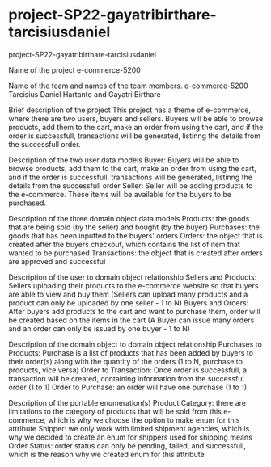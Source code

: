 # project-SP22-gayatribirthare-tarcisiusdaniel
project-SP22-gayatribirthare-tarcisiusdaniel

Name of the project
e-commerce-5200

Name of the team and names of the team members.
e-commerce-5200
Tarcisius Daniel Hartanto and Gayatri Birthare

Brief description of the project
This project has a theme of e-commerce, where there are two users, buyers and sellers. Buyers will be able to browse products, add them to the cart, make an order from using the cart, and if the order is successfull, transactions will be generated, listinng the details from the successfull order.

Description of the two user data models
Buyer: Buyers will be able to browse products, add them to the cart, make an order from using the cart, and if the order is successfull, transactions will be generated, listinng the details from the successfull order
Seller: Seller will be adding products to the e-commerce. These items will be available for the buyers to be purchased.

Description of the three domain object data models
Products: the goods that are being sold (by the seller) and bought (by the buyer)
Purchases: the goods that has been inputted to the buyers' orders
Orders: the object that is created after the buyers checkout, which contains the list of item that wanted to be purchased
Transactions: the object that is created after orders are approved and successful

Description of the user to domain object relationship
Sellers and Products: Sellers uploading their products to the e-commerce website so that buyers are able to view and buy them (Sellers can upload many products and a product can only be uploaded by one seller - 1 to N) 
Buyers and Orders: After buyers add products to the cart and want to purchase them, order will be created based on the items in the cart (A Buyer can issue many orders and an order can only be issued by one buyer - 1 to N)

Description of the domain object to domain object relationship
Purchases to Products: Purchase is a list of products that has been added by buyers to their order(s) along with the quantity of the orders (1 to N, purchase to products, vice versa)
Order to Transaction: Once order is successfull, a transaction will be created, containing information from the successful order (1 to 1) 
Order to Purchase: an order will have one purchase (1 to 1)

Description of the portable enumeration(s)
Product Category: there are limitations to the category of products that will be sold from this e-commerce, which is why we choose the option to make enum for this attribute
Shipper: we only work with limited shipment agencies, which is why we decided to create an enum for shippers used for shipping means
Order Status: order status can only be pending, failed, and successfull, which is the reason why we created enum for this attribute
